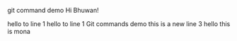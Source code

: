 git command demo 
Hi Bhuwan!


 hello to line 1
 hello to line 1
 Git commands demo
this is a new line 3
hello this is mona
